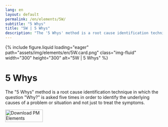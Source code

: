```yaml
---
lang: en
layout: default
permalink: /en/elements/5W/
subtitle: "5 Whys"
title: "5W | 5 Whys"
description: "The '5 Whys' method is a root cause identification technique in which the question 'Why?' is asked five times in order to identify the underlying causes of a problem or situation and not just to treat the symptoms."
---
```


{% include figure.liquid loading="eager" path="assets/img/elements/en/5W.card.png" class="img-fluid" width="300" height="300" alt="5W | 5 Whys" %}

# 5 Whys

The "5 Whys" method is a root cause identification technique in which the question "Why?" is asked five times in order to identify the underlying causes of a problem or situation and not just to treat the symptoms.

<a href="https://apps.apple.com/app/apple-store/id6738084498?pt=127441684&ct=website&mt=8">
  <img src="{{ "assets/img/en/appstore.png" | relative_url }}" width="120" height="40" alt="Download PM Elements">
</a>
